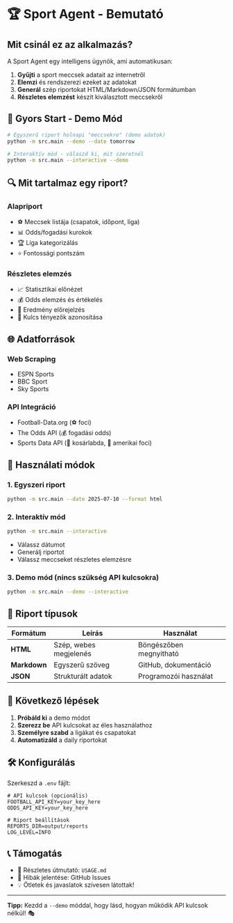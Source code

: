 # 🏆 Sport Agent - Bemutató

## Mit csinál ez az alkalmazás?

A Sport Agent egy intelligens ügynök, ami automatikusan:

1. **Gyűjti** a sport meccsek adatait az internetről
2. **Elemzi** és rendszerezi ezeket az adatokat
3. **Generál** szép riportokat HTML/Markdown/JSON formátumban
4. **Részletes elemzést** készít kiválasztott meccsekről

## 🎯 Gyors Start - Demo Mód

```bash
# Egyszerű riport holnapi "meccsekre" (demo adatok)
python -m src.main --demo --date tomorrow

# Interaktív mód - válaszd ki, mit szeretnél
python -m src.main --interactive --demo
```

## 🔍 Mit tartalmaz egy riport?

### Alapriport

- ⚽ Meccsek listája (csapatok, időpont, liga)
- 📊 Odds/fogadási kurokok
- 🏆 Liga kategorizálás
- ⭐ Fontossági pontszám

### Részletes elemzés

- 📈 Statisztikai előnézet
- 💰 Odds elemzés és értékelés
- 🎯 Eredmény előrejelzés
- 🔑 Kulcs tényezők azonosítása

## 🌐 Adatforrások

### Web Scraping

- ESPN Sports
- BBC Sport
- Sky Sports

### API Integráció

- Football-Data.org (⚽ foci)
- The Odds API (💰 fogadási odds)
- Sports Data API (🏀 kosárlabda, 🏈 amerikai foci)

## 📱 Használati módok

### 1. Egyszeri riport

```bash
python -m src.main --date 2025-07-10 --format html
```

### 2. Interaktív mód

```bash
python -m src.main --interactive
```

- Válassz dátumot
- Generálj riportot
- Válassz meccseket részletes elemzésre

### 3. Demo mód (nincs szükség API kulcsokra)

```bash
python -m src.main --demo --interactive
```

## 🎨 Riport típusok

| Formátum | Leírás | Használat |
|----------|---------|-----------|
| **HTML** | Szép, webes megjelenés | Böngészőben megnyitható |
| **Markdown** | Egyszerű szöveg | GitHub, dokumentáció |
| **JSON** | Strukturált adatok | Programozói használat |

## 🚀 Következő lépések

1. **Próbáld ki** a demo módot
2. **Szerezz be** API kulcsokat az éles használathoz
3. **Személyre szabd** a ligákat és csapatokat
4. **Automatizáld** a daily riportokat

## 🛠️ Konfigurálás

Szerkeszd a `.env` fájlt:

```env
# API kulcsok (opcionális)
FOOTBALL_API_KEY=your_key_here
ODDS_API_KEY=your_key_here

# Riport beállítások
REPORTS_DIR=output/reports
LOG_LEVEL=INFO
```

## 📞 Támogatás

- 📖 Részletes útmutató: `USAGE.md`
- 🐛 Hibák jelentése: GitHub Issues
- 💡 Ötletek és javaslatok szívesen látottak!

---

**Tipp:** Kezdd a `--demo` móddal, hogy lásd, hogyan működik API kulcsok nélkül! 🎭
